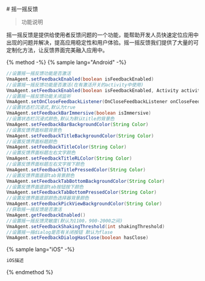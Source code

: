 \# 摇一摇反馈

> 功能说明


摇一摇反馈是提供给使用者反馈问题的一个功能，能帮助开发人员快速定位应用中出现的问题并解决，提高应用稳定性和用户体验。摇一摇反馈我们提供了大量的可定制化方法，让反馈界面完美融入应用中。


{% method -%}
{% sample lang="Android" -%}
```java
//设置摇一摇反馈功能是否激活
VmaAgent.setFeedbackEnabled(boolean isFeedbackEnabled)   
//设置摇一摇反馈功能是否激活(在有激活开关的activity中使用)
VmaAgent.setFeedbackEnabled(boolean isFeedbackEnabled, Activity activity) 
//设置摇一摇反馈功能关闭监听
VmaAgent.setOnCloseFeedbackListener(OnCloseFeedbackListener onCloseFeedbackListener)
//设置状态栏沉浸式,默认为true
VmaAgent.setFeedbackBarImmersive(boolean isImmersive)
//设置状态栏沉浸式颜色,默认为默认title的背景色
VmaAgent.setFeedbackBarBackgroundColor(String Color)
//设置反馈界面标题背景色
VmaAgent.setFeedbackTitleBackgroundColor(String Color)
//设置反馈界面标题颜色
VmaAgent.setFeedbackTitleColor(String Color)
//设置反馈界面标题左右文字颜色
VmaAgent.setFeedbackTitleRLColor(String Color)
//设置反馈界面标题左右文字按下颜色
VmaAgent.setFeedbackTitlePressedColor(String Color)
//设置反馈界面底部tab背景颜色
VmaAgent.setFeedbackTabBottomBackgroundColor(String Color)
//设置反馈界面底部tab按钮按下颜色
VmaAgent.setFeedbackTabBottomPressedColor(String Color)
//设置反馈界面底部颜色选择器背景颜色
VmaAgent.setFeedbackPickViewBackgroundColor(String Color)
//获取摇一摇反馈是否激活
VmaAgent.getFeedbackEnabled()
//设置摇一摇反馈灵敏度(默认为1100，900-2000之间)
VmaAgent.setFeedbackShakingThreshold(int shakingThreshold)
//设置摇一摇dialog是否有关闭按钮 默认为flase
VmaAgent.setFeedbackDialogHasClose(boolean hasClose)

```

{% sample lang="iOS" -%}
```java
iOS描述

```
{% endmethod %}




